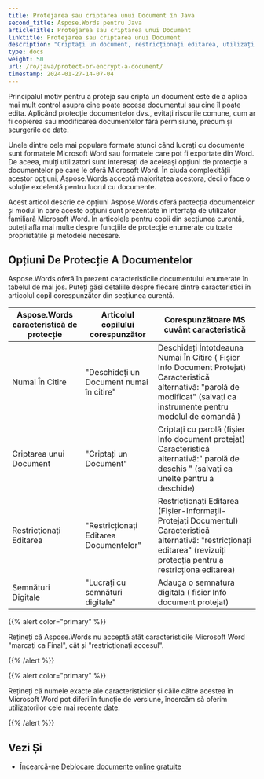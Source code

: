 ```yaml
---
title: Protejarea sau criptarea unui Document în Java
second_title: Aspose.Words pentru Java
articleTitle: Protejarea sau criptarea unui Document
linktitle: Protejarea sau criptarea unui Document
description: "Criptați un document, restricționați editarea, utilizați semnături digitale pentru protecția documentelor. Aspose.Words acceptă majoritatea opțiunilor de protecție a cuvintelor folosind Java."
type: docs
weight: 50
url: /ro/java/protect-or-encrypt-a-document/
timestamp: 2024-01-27-14-07-04
---
```


Principalul motiv pentru a proteja sau cripta un document este de a aplica mai mult control asupra cine poate accesa documentul sau cine îl poate edita. Aplicând protecție documentelor dvs., evitați riscurile comune, cum ar fi copierea sau modificarea documentelor fără permisiune, precum și scurgerile de date.

Unele dintre cele mai populare formate atunci când lucrați cu documente sunt formatele Microsoft Word sau formatele care pot fi exportate din Word. De aceea, mulți utilizatori sunt interesați de aceleași opțiuni de protecție a documentelor pe care le oferă Microsoft Word. În ciuda complexității acestor opțiuni, Aspose.Words acceptă majoritatea acestora, deci o face o soluție excelentă pentru lucrul cu documente.

Acest articol descrie ce opțiuni Aspose.Words oferă protecția documentelor și modul în care aceste opțiuni sunt prezentate în interfața de utilizator familiară Microsoft Word. În articolele pentru copii din secțiunea curentă, puteți afla mai multe despre funcțiile de protecție enumerate cu toate proprietățile și metodele necesare.

## Opțiuni De Protecție A Documentelor

Aspose.Words oferă în prezent caracteristicile documentului enumerate în tabelul de mai jos. Puteți găsi detaliile despre fiecare dintre caracteristici în articolul copil corespunzător din secțiunea curentă.

| Aspose.Words caracteristică de protecție | Articolul copilului corespunzător | Corespunzătoare MS cuvânt caracteristică |
| ------------------------------- | ------------------------------ | ------------------------------------------------------------ |
| Numai În Citire | "Deschideți un Document numai în citire" | Deschideți Întotdeauna Numai În Citire ( Fișier Info Document Protejat)<br />Caracteristică alternativă: "parolă de modificat" (salvați ca instrumente pentru modelul de comandă ) |
| Criptarea unui Document | "Criptați un Document" | Criptați cu parolă (fișier Info document protejat)<br />Caracteristică alternativă:" parolă de deschis " (salvați ca unelte pentru a deschide) |
| Restricționați Editarea | "Restricționați Editarea Documentelor" | Restricționați Editarea (Fișier-Informații-Protejați Documentul)<br />Caracteristică alternativă: "restricționați editarea" (revizuiți protecția pentru a restricționa editarea) |
| Semnături Digitale | "Lucrați cu semnături digitale" | Adauga o semnatura digitala ( fisier Info document protejat) |

{{% alert color="primary" %}}

Rețineți că Aspose.Words nu acceptă atât caracteristicile Microsoft Word "marcați ca Final", cât și "restricționați accesul".

{{% /alert %}}

{{% alert color="primary" %}}

Rețineți că numele exacte ale caracteristicilor și căile către acestea în Microsoft Word pot diferi în funcție de versiune, încercăm să oferim utilizatorilor cele mai recente date.

{{% /alert %}}

## Vezi Și

* Încearcă-ne [Deblocare documente online gratuite](https://products.aspose.app/words/unlock)
